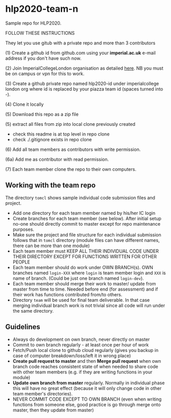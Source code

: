 # hlp2020-team-n

Sample repo for HLP2020.

FOLLOW THESE INSTRUCTIONS

They let you use gitub with a private repo and more than 3 contributors

(1) Create a github id from github.com using your **imperial.ac.uk** e-mail address if you don't have such now.

(2) Join ImperialCollegeLondon organisation as detailed [here](https://www.imperial.ac.uk/admin-services/ict/self-service/research-support/research-support-systems/github/working-with-githubcom/). NB you must be on campus or vpn for this to work.

(3) Create a github private repo named hlp2020-id under imperialcollege london org where id is replaced by your piazza team id (spaces turned into -).

(4) Clone it locally 

(5) Download this repo as a zip file

(5) extract all files from zip into local clone previously created

   - check this readme is at top level in repo clone
   - check ./.gitignore exists in repo clone

(6) Add all team members as contributors with write permission.

(6a) Add me as contributor with read permission.

(7) Each team member clone the repo to their own computers.

## Working with the team repo

The directory `tomcl` shows sample individual code submission files and project.

* Add one directory for each team member named by his/her IC login
* Create branches for each team member (see below). After initial setup no-one should directly commit to master except for repo maintenance purposes.
* Make sure the project and file structure for each individual submission follows that in `tomcl` directory (module files can have different names, there can be more than one module)
* Each team member must KEEP ALL THEIR INDIVIDUAL CODE UNDER THEIR DIRECTORY EXCEPT FOR FUNCTIONS WRITTEN FOR OTHER PEOPLE
* Each team member should do work under OWN BRANCH(s). OWN branches named `login-XXX` where `login` is team member login and `XXX` is name of branch. (Could be just one branch named `login-dev`).
* Each team member should merge their work to master/ update from master from time to time. Needed before end (for assessment) and if their work has functions contributed from/to others.
* Directory `team` will be used for final team deliverable. In that case merging individual branch work is not trivial since all code will run under the same directory.

## Guidelines

* Always do development on own branch, never directly on master
* Commit to own branch regularly - at least once per hour of work
* Fetch/Push local clone to github cloud regularly (gives you backup in case of computer breakdown/loss/left it in wrong place)
* **Create pull request to master** and then **Merge pull request** when own branch code reaches consistent state of when needed to share code with other team members (e.g. if they are writing functions in your module)
* **Update own branch from master** regularly. Normally in individual phase this will have no great effect (because it will only change code in other team member's directories).
* NEVER COMMIT CODE EXCEPT TO OWN BRANCH (even when writing functions from someone else, good practice is go through merge onto master, then they update from master)
